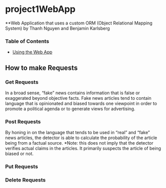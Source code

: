 # project1WebApp
**Web Application that uses a custom ORM (Object Relational Mapping System)
by Thanh Nguyen and Benjamin Karlsberg<br>

### Table of Contents

* [Using the Web App](#Requests)

<a name="Requests"></a>
## How to make Requests

### Get Requests
In a broad sense, “fake” news contains information that is false or exaggerated beyond objective facts. Fake news articles tend to contain language that is opinionated and biased towards one viewpoint in order to promote a political agenda or to generate views for advertising.

### Post Requests
By honing in on the language that tends to be used in “real” and “fake” news articles, the detector is able to calculate the probability of the article being from a factual source. 
*Note: this does not imply that the detector verifies actual claims in the articles. It primarily suspects the article of being biased or not.

### Put Requests

### Delete Requests
